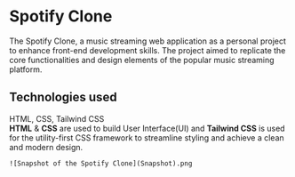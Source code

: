 # Spotify Clone

The Spotify Clone, a music streaming web application as a personal project to enhance front-end development skills. The project aimed to replicate the core functionalities and design elements of the popular music streaming platform.

## Technologies used

HTML, CSS, Tailwind CSS
<br>
**HTML** & **CSS** are used to build User Interface(UI) and **Tailwind CSS** is used for the utility-first CSS framework to streamline styling and achieve a clean and modern design.

`![Snapshot of the Spotify Clone](Snapshot).png`